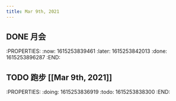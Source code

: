 ```yaml
---
title: Mar 9th, 2021
---
```


## DONE 月会
:PROPERTIES:
:now: 1615253839461
:later: 1615253842013
:done: 1615253896287
:END:
## TODO 跑步 [[Mar 9th, 2021]]
:PROPERTIES:
:doing: 1615253836919
:todo: 1615253838300
:END:
##
##
